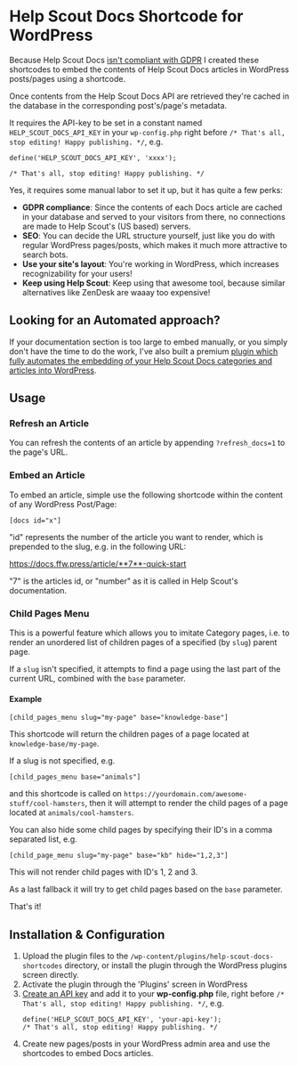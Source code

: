 
# Help Scout Docs Shortcode for WordPress

Because Help Scout Docs [isn't compliant with GDPR](https://docs.helpscout.com/article/1263-security-at-help-scout) I created these shortcodes to embed the contents of Help Scout Docs articles in WordPress posts/pages using a shortcode.

Once contents from the Help Scout Docs API are retrieved they're cached in the database in the corresponding post's/page's metadata.

It requires the API-key to be set in a constant named `HELP_SCOUT_DOCS_API_KEY` in your `wp-config.php` right before `/* That's all, stop editing! Happy publishing. */`, e.g.

````
define('HELP_SCOUT_DOCS_API_KEY', 'xxxx');

/* That's all, stop editing! Happy publishing. */
````

Yes, it requires some manual labor to set it up, but it has quite a few perks:

-  **GDPR compliance**: Since the contents of each Docs article are cached in your database and served to your visitors from there, no connections are made to Help Scout's (US based) servers.
-  **SEO**: You can decide the URL structure yourself, just like you do with regular WordPress pages/posts, which makes it much more attractive to search bots.
-  **Use your site's layout**: You're working in WordPress, which increases recognizability for your users!
-  **Keep using Help Scout**: Keep using that awesome tool, because similar alternatives like ZenDesk are waaay too expensive!

##  Looking for an Automated approach?
If your documentation section is too large to embed manually, or you simply don't have the time to do the work, I've also built a premium [plugin which fully automates the embedding of your Help Scout Docs categories and articles into WordPress](https://ffw.press/wordpress/wp-help-scout-docs/).

## Usage
### Refresh an Article
You can refresh the contents of an article by appending `?refresh_docs=1` to the page's URL.

### Embed an Article
To embed an article, simple use the following shortcode within the content of any WordPress Post/Page:

`[docs id="x"]`

"id" represents the number of the article you want to render, which is prepended to the slug, e.g. in the following URL:

https://docs.ffw.press/article/**7**-quick-start

"7" is the articles id, or "number" as it is called in Help Scout's documentation.

### Child Pages Menu

This is a powerful feature which allows you to imitate Category pages, i.e. to render an unordered list of children pages of a specified (by `slug`) parent page.

If a `slug` isn't specified, it attempts to find a page using the last part of the current URL, combined with the `base` parameter.

#### Example

`[child_pages_menu slug="my-page" base="knowledge-base"]`

This shortcode will return the children pages of a page located at `knowledge-base/my-page`.

If a slug is not specified, e.g.

`[child_pages_menu base="animals"]`

and this shortcode is called on `https://yourdomain.com/awesome-stuff/cool-hamsters`, then it will attempt to render the child pages of a page located at `animals/cool-hamsters`.

You can also hide some child pages by specifying their ID's in a comma separated list, e.g.

`[child_page_menu slug="my-page" base="kb" hide="1,2,3"]`

This will not render child pages with ID's 1, 2 and 3.

As a last fallback it will try to get child pages based on the `base` parameter.

That's it!

## Installation & Configuration

1. Upload the plugin files to the `/wp-content/plugins/help-scout-docs-shortcodes` directory, or install the plugin through the WordPress plugins screen directly.
2. Activate the plugin through the 'Plugins' screen in WordPress
3. [Create an API key](https://developer.helpscout.com/docs-api/) and add it to your **wp-config.php** file, right before `/* That's all, stop editing! Happy publishing. */`, e.g.
   ````
   define('HELP_SCOUT_DOCS_API_KEY', 'your-api-key');
   /* That's all, stop editing! Happy publishing. */
   ````
4. Create new pages/posts in your WordPress admin area and use the shortcodes to embed Docs articles.
